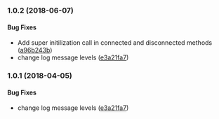 <a name="1.0.2"></a>
### 1.0.2 (2018-06-07)


#### Bug Fixes

* Add super initilization call in connected and disconnected methods ([a96b243b](git+https://github.com/albelop/polymer2-migrator.git/commit/a96b243b))
* change log message levels ([e3a21fa7](git+https://github.com/albelop/polymer2-migrator.git/commit/e3a21fa7))


<a name="1.0.1"></a>
### 1.0.1 (2018-04-05)


#### Bug Fixes

* change log message levels ([e3a21fa7](git+https://github.com/albelop/polymer2-migrator.git/commit/e3a21fa7))

